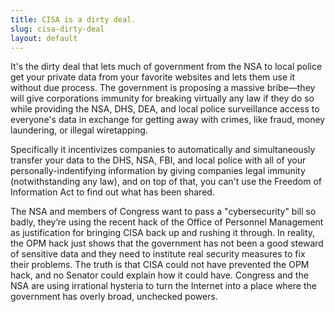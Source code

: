 ```yaml
---
title: CISA is a dirty deal.
slug: cisa-dirty-deal
layout: default
---
```


It's the dirty deal that lets much of government from the NSA to local police get your private data from your favorite websites and lets them use it without due process. The government is proposing a massive bribe—they will give corporations immunity for breaking virtually any law if they do so while providing the NSA, DHS, DEA, and local police surveillance access to everyone's data in exchange for getting away with crimes, like fraud, money laundering, or illegal wiretapping.

Specifically it incentivizes companies to automatically and simultaneously transfer your data to the DHS, NSA, FBI, and local police with all of your personally-indentifying information by giving companies legal immunity (notwithstanding any law), and on top of that, you can't use the Freedom of Information Act to find out what has been shared.

The NSA and members of Congress want to pass a "cybersecurity" bill so badly, they’re using the recent hack of the Office of Personnel Management as justification for bringing CISA back up and rushing it through. In reality, the OPM hack just shows that the government has not been a good steward of sensitive data and they need to institute real security measures to fix their problems. The truth is that CISA could not have prevented the OPM hack, and no Senator could explain how it could have. Congress and the NSA are using irrational hysteria to turn the Internet into a place where the government has overly broad, unchecked powers.
